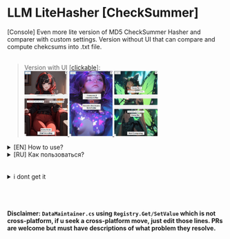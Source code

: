 # LLM LiteHasher [CheckSummer]
[Console] Even more lite version of MD5 CheckSummer Hasher and comparer with custom settings. Version without UI that can compare and compute chekcsums into .txt file.<br></br>

> Version with UI [<a href="https://github.com/limelight-mint/MD5-CheckSummer">clickable</a>]: 
<br><a href="https://github.com/limelight-mint/MD5-CheckSummer"><img width="100" height="150" src="https://github.com/limelight-mint/MD5-CheckSummer/blob/main/examples/1.png"> <img width="100" height="150" src="https://github.com/limelight-mint/MD5-CheckSummer/blob/main/examples/2.png"> <img width="100" height="150" src="https://github.com/limelight-mint/MD5-CheckSummer/blob/main/examples/3.png"> </a></br>

<details>
<summary>[EN] How to use?</summary>
Run a build LLMCheckSummer.exe or Visual Studio project with arguments either '--compute' or '--compare', providing the path, filename and separator (for compare path1, path2)
The result will be either:<br></br>

> .txt document with all hashes named with the filename you passed and registry key with path
<br>--- AND ---</br>
> - Registry Key with result TRUE/FALSE for comparer [Registry/HKEY_CURRENT_USER/LLM in key COMPARE_HASH_ACTION_RESULT]
> - Registry Key with result of actual human readable text with the prompt for comparer [Registry/HKEY_CURRENT_USER/LLM in key COMPARE_HASH_ACTION_RESULT_READABLE]
> - Registry Key with result with all checksums in format FILE_NAME{your_separator(by default ':')}CHECKSUM [Registry/HKEY_CURRENT_USER/LLM in key COMPUTE_HASH_ACTION_RESULT]
> - Registry Key with result file that contains all checksums [Registry/HKEY_CURRENT_USER/LLM in key COMPUTE_HASH_ACTION_FILEPATH]

<br></br>
Examples:

To create file named checksum.txt with separator ':' you call arguments like that:
```
--compute C:\Users\Documents\GitHub\LiteHasher : checksum
```
By default CheckSummer gives u relative path (short paths, like /github/readme.md) to create file named checksum.txt with separator ':' AND store a full path to files you call arguments like that:
```
--compute C:\Users\Documents\GitHub\LiteHasher : checksum ++fullPath
```
To create checksums with separator ':' but without generating file (just result in the Registry):
```
--compute C:\Users\Documents\GitHub\LiteHasher :
```
Or to compare already compiled 2 files with different separators ':' and '♡♡♡♡' for example, it would be like that:
```
--compare C:\Users\Documents\GitHub\LiteHasher\checksum.txt D:\Apps\examples\checksum.txt : ♡♡♡♡ 
```

</details>

<details>
<summary>[RU] Как пользоваться?</summary>
Запустить билд или приложение в Visual Studio с аргументами '--compute' или '--compare', так же указав путь, имя файла, и разделитель (для --compare нужно 2 пути, первого и второго файла через пробел)
Результат:<br></br>

> .txt текстовый документ со всеми хеш-суммами в файле с названием который вы указали третьим аргументом после пути
<br>--- И ---</br>
> - Ключ в реестре со значением TRUE/FALSE если используете сравнение [Редактор Реестра/HKEY_CURRENT_USER/LLM в ключе который называется COMPARE_HASH_ACTION_RESULT]
> - Ключ в реестре с текстом результата понятным для пользователя если используете сравнение [Редактор Реестра/HKEY_CURRENT_USER/LLM в ключе который называется COMPARE_HASH_ACTION_RESULT_READABLE]
> - Ключ в реестре со всеми чек-суммами в формате ИМЯ_ФАЙЛА{ваш разделитель(по умолчанию ':')}ЧЕК-СУММА если вы используете создание [Редактор Реестра/HKEY_CURRENT_USER/LLM в ключе который называется COMPUTE_HASH_ACTION_RESULT]
> - Ключ в реестре с полным путем где находится файлик с суммами если вы используете создание [Редактор Реестра/HKEY_CURRENT_USER/LLM в ключе который называется COMPUTE_HASH_ACTION_FILEPATH]

<br></br>
Примеры аргументов:

Для создания файла с именем checksum.txt и разделителем ':' можете передать такие аргументы:
```
--compute C:\Users\Documents\GitHub\LiteHasher : checksum
```
По умолчанию CheckSummer записывает короткие пути (что-то в духе /github/readme.md) для создания файла checksum.txt с разделителем ':' но при этом сохраняя полные пути к файлам - мы просто дописываем ++fullPath:
```
--compute C:\Users\Documents\GitHub\LiteHasher : checksum ++fullPath
```
Для создания хеш-сумм без файла (только ключ в реестре) и разделителем ':' не нужно передавать имя файла:
```
--compute C:\Users\Documents\GitHub\LiteHasher :
```
Или же для сравнения двух уже скомпилированных файлов с хеш-суммами но например разными разьеденителями ':' и '♡♡♡♡' это будет выглядеть вот так:
```
--compare C:\Users\Documents\GitHub\LiteHasher\checksum.txt D:\Apps\examples\checksum.txt : ♡♡♡♡ 
```

</details>
<br></br>
<details>
<summary>i dont get it</summary>
The same app but with User Interface (buttons and images, u tiktok kids) is located here: (its easier)
https://github.com/limelight-mint/MD5-CheckSummer
</details>

<br></br>
#### Disclaimer: `DataMaintainer.cs` using `Registry.Get/SetValue` which is not cross-platform, if u seek a cross-platform move, just edit those lines. PRs are welcome but must have descriptions of what problem they resolve.
